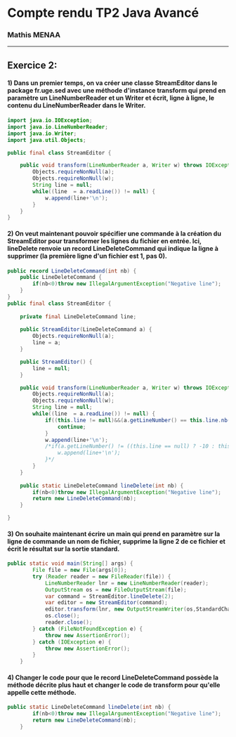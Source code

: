 # Compte rendu TP2 Java Avancé

### Mathis MENAA
------

## Exercice 2: 

#### 1) Dans un premier temps, on va créer une classe StreamEditor dans le package fr.uge.sed avec une méthode d'instance transform qui prend en paramètre un LineNumberReader et un Writer et écrit, ligne à ligne, le contenu du LineNumberReader dans le Writer.

```java
import java.io.IOException;
import java.io.LineNumberReader;
import java.io.Writer;
import java.util.Objects;

public final class StreamEditor {

	public void transform(LineNumberReader a, Writer w) throws IOException {
		Objects.requireNonNull(a);
		Objects.requireNonNull(w);
		String line = null;
		while((line  = a.readLine()) != null) {
			w.append(line+'\n');
		}
	}
}
```

#### 2) On veut maintenant pouvoir spécifier une commande à la création du StreamEditor pour transformer les lignes du fichier en entrée. Ici, lineDelete renvoie un record LineDeleteCommand qui indique la ligne à supprimer (la première ligne d'un fichier est 1, pas 0). 
```java
public record LineDeleteCommand(int nb) {
	public LineDeleteCommand {
		if(nb<0)throw new IllegalArgumentException("Negative line");
	}
}
public final class StreamEditor {
	
	private final LineDeleteCommand line;
	
	public StreamEditor(LineDeleteCommand a) {
		Objects.requireNonNull(a);
		line = a;
	}

	public StreamEditor() {
		line = null;
	}

	public void transform(LineNumberReader a, Writer w) throws IOException {
		Objects.requireNonNull(a);
		Objects.requireNonNull(w);
		String line = null;
		while((line  = a.readLine()) != null) {
			if((this.line != null)&&(a.getLineNumber() == this.line.nb())) {
				continue;
			}
			w.append(line+'\n');
			/*if(a.getLineNumber() != ((this.line == null) ? -10 : this.line.nb())) {
				w.append(line+'\n');
			}*/	
		}
	}
	
	public static LineDeleteCommand lineDelete(int nb) {
		if(nb<0)throw new IllegalArgumentException("Negative line");
		return new LineDeleteCommand(nb);
	}

}
```

#### 3) On souhaite maintenant écrire un main qui prend en paramètre sur la ligne de commande un nom de fichier, supprime la ligne 2 de ce fichier et écrit le résultat sur la sortie standard. 


```java
public static void main(String[] args) {
		File file = new File(args[0]);
		try (Reader reader = new FileReader(file)) {
			LineNumberReader lnr = new LineNumberReader(reader);
			OutputStream os = new FileOutputStream(file);
			var command = StreamEditor.lineDelete(2);
		    var editor = new StreamEditor(command);
		    editor.transform(lnr, new OutputStreamWriter(os,StandardCharsets.UTF_8));		    
		    os.close();
		    reader.close();
        } catch (FileNotFoundException e) {
			throw new AssertionError();
		} catch (IOException e) {
			throw new AssertionError();
		}
	}
```

#### 4) Changer le code pour que le record LineDeleteCommand possède la méthode décrite plus haut et changer le code de transform pour qu'elle appelle cette méthode. 

```java
public static LineDeleteCommand lineDelete(int nb) {
		if(nb<0)throw new IllegalArgumentException("Negative line");
		return new LineDeleteCommand(nb);
	}
```